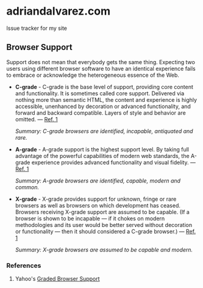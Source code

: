 # adriandalvarez.com
Issue tracker for my site

## Browser Support
Support does not mean that everybody gets the same thing. Expecting two users using different browser software to have an identical experience fails to embrace or acknowledge the heterogeneous essence of the Web.

* **C-grade** - C-grade is the base level of support, providing core content and functionality. It is sometimes called core support. Delivered via nothing more than semantic HTML, the content and experience is highly accessible, unenhanced by decoration or advanced functionality, and forward and backward compatible. Layers of style and behavior are omitted. — [Ref. 1](#References)

   *Summary: C-grade browsers are identified, incapable, antiquated and rare.*

* **A-grade** - A-grade support is the highest support level. By taking full advantage of the powerful capabilities of modern web standards, the A-grade experience provides advanced functionality and visual fidelity. — [Ref. 1](#References)

   *Summary: A-grade browsers are identified, capable, modern and common.*

* **X-grade** - X-grade provides support for unknown, fringe or rare browsers as well as browsers on which development has ceased. Browsers receiving X-grade support are assumed to be capable. (If a browser is shown to be incapable — if it chokes on modern methodologies and its user would be better served without decoration or functionality — then it should considered a C-grade browser.) — [Ref. 1](#References)

   *Summary: X-grade browsers are assumed to be capable and modern.*

### References
1. Yahoo's [Graded Browser Support](https://web.archive.org/web/20130615083537/http://yuilibrary.com/yui/docs/tutorials/gbs/)